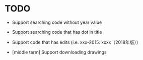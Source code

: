 # TODO
- Support searching code without year value
- Support searching code that has dot in title
- Support code that has edits (i.e. xxx-2015: xxxx（2018年版）)

- [middle term] Support downloading drawings